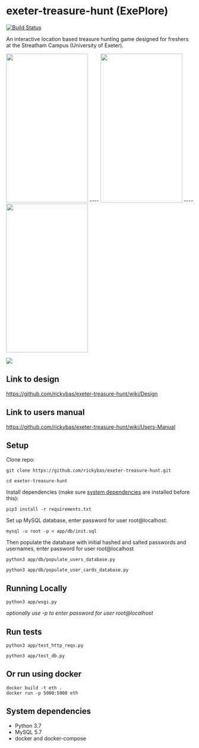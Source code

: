 # exeter-treasure-hunt (ExePlore)

[![Build Status](https://travis-ci.com/rickybas/exeter-treasure-hunt.svg?token=1Qmp7ACzet4TDsEVzALn&branch=master)](https://travis-ci.com/rickybas/exeter-treasure-hunt)

An interactive location based treasure hunting game designed for freshers at the Streatham Campus (University of Exeter).

<img src="https://camo.githubusercontent.com/e3beb78904c249e43c1042997977f738e9be6af8/68747470733a2f2f692e696d6775722e636f6d2f4c4c63413777792e706e67" data-canonical-src="https://camo.githubusercontent.com/e3beb78904c249e43c1042997977f738e9be6af8/68747470733a2f2f692e696d6775722e636f6d2f4c4c63413777792e706e67" width="220" height="400"/> ---- 
<img src="https://camo.githubusercontent.com/f530779679407cb648300eea929ee74c0daff79a/68747470733a2f2f692e696d6775722e636f6d2f7a7950473066652e706e67" data-canonical-src="https://camo.githubusercontent.com/f530779679407cb648300eea929ee74c0daff79a/68747470733a2f2f692e696d6775722e636f6d2f7a7950473066652e706e67" width="220" height="400" /> ---- 
<img src="https://camo.githubusercontent.com/7014da1048d1d9ac21c1e8247498fd85b2d2a24c/68747470733a2f2f692e696d6775722e636f6d2f6c5865714770772e706e67" data-canonical-src="https://camo.githubusercontent.com/7014da1048d1d9ac21c1e8247498fd85b2d2a24c/68747470733a2f2f692e696d6775722e636f6d2f6c5865714770772e706e67" width="220"  height="400" />

![](https://i.imgur.com/M4ochgql.png)

## Link to design
https://github.com/rickybas/exeter-treasure-hunt/wiki/Design

## Link to users manual
https://github.com/rickybas/exeter-treasure-hunt/wiki/Users-Manual

## Setup
Clone repo:

`git clone https://github.com/rickybas/exeter-treasure-hunt.git`

`cd exeter-treasure-hunt`

Install dependencies (make sure [system dependencies](#system-dependencies) are installed before this):

`pip3 install -r requirements.txt`

Set up MySQL database, enter password for user root@localhost:

`mysql -u root -p < app/db/init.sql`

Then populate the database with initial hashed and salted passwords and usernames, enter password for user root@localhost

`python3 app/db/populate_users_database.py`

`python3 app/db/populate_user_cards_database.py`


## Running Locally

`python3 app/wsgi.py`

*optionally use -p to enter password for user root@localhost*

## Run tests

`python3 app/test_http_reqs.py`

`python3 app/test_db.py`

## Or run using docker

```
docker build -t eth . 
docker run -p 5000:5000 eth
```

## System dependencies
* Python 3.7
* MySQL 5.7
* docker and docker-compose
